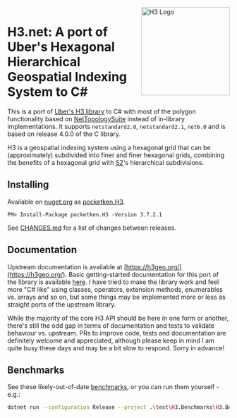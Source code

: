 <img align="right" src="https://uber.github.io/img/h3Logo-color.svg" alt="H3 Logo" width="200">

# H3.net: A port of Uber's Hexagonal Hierarchical Geospatial Indexing System to C#
This is a port of [Uber's H3 library](https://github.com/uber/h3) to C# with most of the polygon functionality based on [NetTopologySuite](http://nettopologysuite.github.io/NetTopologySuite/index.html) instead of in-library implementations.  It supports `netstandard2.0`, `netstandard2.1`, `net6.0` and is based on release 4.0.0 of the C library.

H3 is a geospatial indexing system using a hexagonal grid that can be (approximately) subdivided into finer and finer hexagonal grids, combining the benefits of a hexagonal grid with [S2](https://code.google.com/archive/p/s2-geometry-library/)'s hierarchical subdivisions.

## Installing
Available on [nuget.org](https://nuget.org) as [pocketken.H3](https://www.nuget.org/packages/pocketken.H3/).

```
PM> Install-Package pocketken.H3 -Version 3.7.2.1
```

See [CHANGES.md](CHANGES.md) for a list of changes between releases.

## Documentation
Upstream documentation is available at [https://h3geo.org/](https://h3geo.org/).  Basic getting-started documentation for this port of the library is available [here](docs/basic-usage.md).  I have tried to make the library work and feel more "C# like" using classes, operators, extension methods, enumerables vs. arrays and so on, but some things may be implemented more or less as straight ports of the upstream library.

While the majority of the core H3 API should be here in one form or another, there's still the odd gap in terms of documentation and tests to validate behaviour vs. upstream.  PRs to improve code, tests and documentation are definitely welcome and appreciated, although please keep in mind I am quite busy these days and may be a bit slow to respond.  Sorry in advance!

## Benchmarks
See these likely-out-of-date [benchmarks](docs/benchmarks.md), or you can run  them yourself - e.g.:

```sh
dotnet run --configuration Release --project .\test\H3.Benchmarks\H3.Benchmarks.csproj --join --framework net6.0
```

